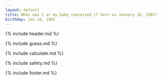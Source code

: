 ```yaml
---
layout: default
title: When was I or my baby conceived if born on January 16, 1901?
birthday: Jan 16, 1901
---
```


{% include header.md %}

{% include guess.md %}

{% include calculate.md %}

{% include safety.md %}

{% include footer.md %}



